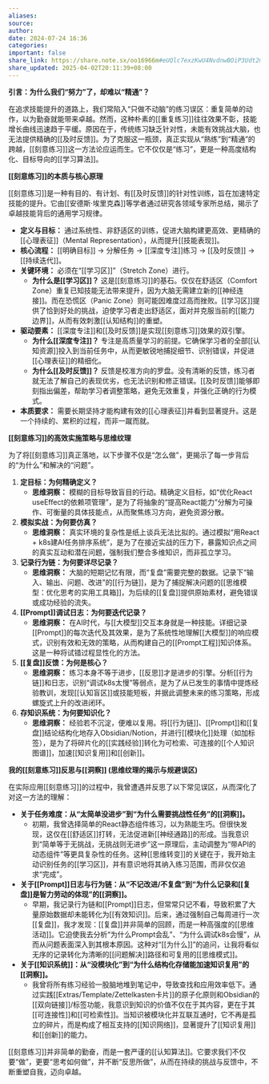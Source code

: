 ```yaml
---
aliases:
source:
author:
date: 2024-07-24 16:36
categories:
important: false
share_link: https://share.note.sx/oo16966m#eUQlc7exzKwU4NvdnwBOiP3Udt2m0s1F61r3SvPGofA
share_updated: 2025-04-02T20:11:39+08:00
---
```


**引言：为什么我们“努力”了，却难以“精通”？**

在追求技能提升的道路上，我们常陷入“只做不动脑”的练习误区：重复简单的动作，以为勤奋就能带来卓越。然而，这种朴素的[[重复练习]]往往效果不彰，技能增长曲线迅速趋于平缓。原因在于，传统练习缺乏针对性，未能有效挑战大脑，也无法提供精确的[[及时反馈]]。为了克服这一瓶颈，真正实现从“熟练”到“精通”的跨越，[[刻意练习]]这一方法论应运而生。它不仅仅是“练习”，更是一种高度结构化、目标导向的[[学习算法]]。

**[[刻意练习]]的本质与核心原理**

[[刻意练习]]是一种有目的、有计划、有[[及时反馈]]的针对性训练，旨在加速特定技能的提升。它由[[安德斯·埃里克森]]等学者通过研究各领域专家所总结，揭示了卓越技能背后的通用学习规律。

*   **定义与目标：** 通过系统性、非舒适区的训练，促进大脑构建更高效、更精确的[[心理表征]]（Mental Representation），从而提升[[技能表现]]。
*   **核心流程：** [[明确目标]] -> 分解任务 -> [[深度专注]]练习 -> [[及时反馈]] -> [[持续迭代]]。
*   **关键环境：** 必须在“[[学习区]]”（Stretch Zone）进行。
    *   **为什么是[[学习区]]？** 这是[[刻意练习]]的基石。仅仅在舒适区（Comfort Zone）重复已知技能无法带来提升，因为大脑无需建立新的[[神经连接]]。而在恐慌区（Panic Zone）则可能因难度过高而挫败。[[学习区]]提供了恰到好处的挑战，迫使学习者走出舒适区，面对并克服当前的[[能力边界]]，从而有效刺激[[认知结构]]的重塑。
*   **驱动要素：** [[深度专注]]和[[及时反馈]]是实现[[刻意练习]]效果的双引擎。
    *   **为什么[[深度专注]]？** 专注是高质量学习的前提。它确保学习者的全部[[认知资源]]投入到当前任务中，从而更敏锐地捕捉细节、识别错误，并促进[[心理表征]]的精细化。
    *   **为什么[[及时反馈]]？** 反馈是校准方向的罗盘。没有清晰的反馈，练习者就无法了解自己的表现优劣，也无法识别和修正错误。[[及时反馈]]能够即刻指出偏差，帮助学习者调整策略，避免无效重复，并强化正确的行为模式。
*   **本质要求：** 需要长期坚持才能构建有效的[[心理表征]]并看到显著提升。这是一个持续的、累积的过程，而非一蹴而就。

**[[刻意练习]]的高效实施策略与思维纹理**

为了将[[刻意练习]]真正落地，以下步骤不仅是“怎么做”，更揭示了每一步背后的“为什么”和解决的“问题”。

1.  **定目标：为何精确定义？**
    *   **思维洞察：** 模糊的目标导致盲目的行动。精确定义目标，如“优化React useEffect的依赖项管理”，是为了将抽象的“提高React能力”分解为可操作、可衡量的具体技能点，从而聚焦练习方向，避免资源分散。
2.  **模拟实战：为何要仿真？**
    *   **思维洞察：** 真实环境的复杂性是纸上谈兵无法比拟的。通过模拟“用React + k8s建AI任务排序系统”，是为了在接近实战的压力下，暴露知识点之间的真实互动和潜在问题，强制我们整合多维知识，而非孤立学习。
3.  **记录行为链：为何要详尽记录？**
    *   **思维洞察：** 大脑的短期记忆有限，而“复盘”需要完整的数据。记录下“输入、输出、问题、改进”的[[行为链]]，是为了捕捉解决问题的[[思维模型：优化思考的实用工具箱]]，为后续的[[复盘]]提供原始素材，避免错误或成功经验的流失。
4.  **[[Prompt]]调试日志：为何要迭代记录？**
    *   **思维洞察：** 在AI时代，与[[大模型]]交互本身就是一种技能。详细记录[[Prompt]]的每次迭代及其效果，是为了系统性地理解[[大模型]]的响应模式，识别有效和无效的策略，从而构建自己的[[Prompt工程]]知识体系。这是一种将试错过程显性化的方法。
5.  **[[复盘]]反馈：为何是核心？**
    *   **思维洞察：** 练习本身不等于进步，[[反思]]才是进步的引擎。分析[[行为链]]和日志，识别“调试k8s太慢”等弱点，是为了从已发生的事情中提炼经验教训，发现[[认知盲区]]或技能短板，并据此调整未来的练习策略，形成螺旋式上升的改进闭环。
6.  **存知识系统：为何要知识化？**
    *   **思维洞察：** 经验若不沉淀，便难以复用。将[[行为链]]、[[Prompt]]和[[复盘]]结论结构化地存入Obsidian/Notion，并进行[[模块化]]处理（如加标签），是为了将碎片化的[[实践经验]]转化为可检索、可连接的[[个人知识图谱]]，加速[[知识复用]]和[[创新]]。

**我的[[刻意练习]]反思与[[洞察]] (思维纹理的揭示与规避误区)**

在实际应用[[刻意练习]]的过程中，我曾遭遇并反思了以下常见误区，从而深化了对这一方法的理解：

*   **关于任务难度：从“太简单没进步”到“为什么需要挑战性任务”的[[洞察]]。**
    *   初期，我曾选择简单的React静态组件练习，以为熟能生巧。但很快发现，这仅在[[舒适区]]打转，无法促进新[[神经通路]]的形成。当我意识到“简单等于无挑战，无挑战则无进步”这一原理后，主动调整为“带API的动态组件”等更具复杂性的任务。这种[[思维转变]]的关键在于，我开始主动识别任务的[[学习区]]，并有意识地将其纳入练习范围，而非仅仅追求“完成”。
*   **关于[[Prompt]]日志与行为链：从“不记改进/不复盘”到“为什么记录和[[复盘]]是智力劳动的体现”的[[洞察]]。**
    *   早期，我记录行为链和[[Prompt]]日志，但常常只记不看，导致积累了大量原始数据却未能转化为[[有效知识]]。后来，通过强制自己每周进行一次[[复盘]]，我才发现：[[复盘]]并非简单的回顾，而是一种高强度的[[思维活动]]。它迫使我去分析“为什么Prompt会乱”、“为什么调试k8s会慢”，从而从问题表面深入到其根本原因。这种对“[[为什么]]”的追问，让我将看似无序的记录转化为清晰的[[问题解决]]路径和可复用的[[思维模式]]。
*   **关于[[知识系统]]：从“没模块化”到“为什么结构化存储能加速知识复用”的[[洞察]]。**
    *   我曾将所有练习经验一股脑地堆到笔记中，导致查找和应用效率低下。通过实践[[Extras/Template/Zettelkasten卡片]]的原子化原则和Obsidian的[[双向链接]]/标签功能，我意识到知识的价值不仅在于其内容，更在于其[[可连接性]]和[[可检索性]]。当知识被模块化并互联互通时，它不再是孤立的碎片，而是构成了相互支持的[[知识网络]]，显著提升了[[知识复用]]和[[创新]]的能力。

[[刻意练习]]并非简单的勤奋，而是一套严谨的[[认知算法]]。它要求我们不仅要“做”，更要“思考如何做”，并不断“反思所做”，从而在持续的挑战与反馈中，不断重塑自我，迈向卓越。